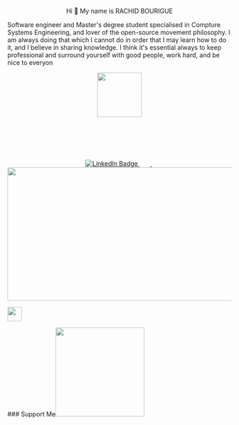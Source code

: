 <p align="center">
  Hi 👋 My name is RACHID BOURIGUE
<br/>


  
  
Software engineer and Master's degree student specialised in Compture Systems Engineering, and lover of the open-source movement philosophy. I am always doing that which I cannot do in order that I may learn how to do it, and I believe in sharing knowledge. I think it's essential always to keep professional and surround yourself with good people, work hard, and be nice to everyon
</p>



<div id="header" align="center">
  <img src="https://media.giphy.com/media/fvx95jkua5th3YeThr/giphy.gif" width="100"/>
</div>



<br/><br/><br/><br/>

<div id="badges" align="center">
  <a href="https://www.linkedin.com/in/rachid-bourigue-00520b219/">
    <img src="https://img.shields.io/badge/LinkedIn-blue?style=for-the-badge&logo=linkedin&logoColor=white" alt="LinkedIn Badge"/>
  </a>&nbsp&nbsp&nbsp&nbsp&nbsp;
  <a href="https://www.youtube.com/channel/UCLW1uR2wuldAoG5gK172JTQ">
    <img src="https://img.shields.io/badge/YouTube-red?style=for-the-badge&logo=youtube&logoColor=white" alt=""/>
  </a>&nbsp;
  
</div>

<div align="center">
  <img src="https://media.giphy.com/media/cnzou4ydGM7GJZ7VTz/giphy.gif" width="600" height="300"/>
</div>




             
     
                  
                  
<p align="left">
                          
 <a href="https://www.github.com/bourigue" target="_blank" rel="noreferrer"><img src="https://raw.githubusercontent.com/danielcranney/readme-generator/main/public/icons/socials/github.svg" width="32" height="32" /></a></p>### Support Me<a
                  href="https://www.buymeacoffee.com/bourigue"><img src="https://cdn.buymeacoffee.com/buttons/v2/default-yellow.png" width="200" /></a></p>
